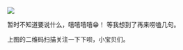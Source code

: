 ![](https://github.com/fangsxin/dushu/blob/master/img/1%E4%BA%8C%E7%BB%B4%E7%A0%81.png?raw=true)

暂时不知道要说什么，嘻嘻嘻嘻😁！
等我想到了再来唠嗑几句。

上图的二维码扫描关注一下下呗，小宝贝们。
